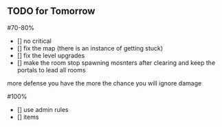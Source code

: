 ## TODO for Tomorrow
#70-80%
- [] no critical
- [] fix the map (there is an instance of getting stuck)
- [] fix the level upgrades
- [] make the room stop spawning mosnters after clearing and keep the portals to lead all rooms

more defense you have the more the chance you will ignore damage

#100%
- [] use admin rules
- [] items